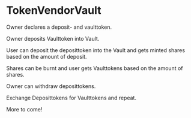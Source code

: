 # TokenVendorVault
Owner declares a deposit- and vaulttoken.

Owner deposits Vaulttoken into Vault.

User can deposit the deposittoken into the Vault and gets minted shares based on the amount of deposit.

Shares can be burnt and user gets Vaulttokens based on the amount of shares.

Owner can withdraw deposittokens.

Exchange Deposittokens for Vaulttokens and repeat.



More to come!
